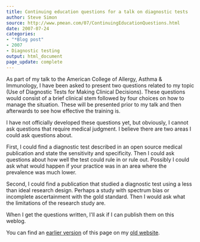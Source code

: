 ```yaml
---
title: Continuing education questions for a talk on diagnostic tests
author: Steve Simon
source: http://www.pmean.com/07/ContinuingEducationQuestions.html
date: 2007-07-24
categories:
- "*Blog post"
- 2007
- Diagnostic testing
output: html_document
page_update: complete
---
```


As part of my talk to the American College of Allergy, Asthma & Immunology, I have been asked to present two questions related to my topic (Use of Diagnostic Tests for Making Clinical Decisions). These questions would consist of a brief clinical stem followed by four choices on how to manage the situation. These will be presented prior to my talk and then afterwards to see how effective the training is.

I have not officially developed these questions yet, but obviously, I cannot ask questions that require medical judgment. I believe there are two areas I could ask questions about.

First, I could find a diagnostic test described in an open source medical publication and state the sensitivity and specificity. Then I could ask questions about how well the test could rule in or rule out. Possibly I could ask what would happen if your practice was in an area where the prevalence was much lower.

Second, I could find a publication that studied a diagnostic test using a less than ideal research design. Perhaps a study with spectrum bias or incomplete ascertainment with the gold standard. Then I would ask what the limitations of the research study are.

When I get the questions written, I'll ask if I can publish them on this weblog.

You can find an [earlier version][sim1] of this page on my [old website][sim2].

[sim1]: http://www.pmean.com/07/ContinuingEducationQuestions.html
[sim2]: http://www.pmean.com
